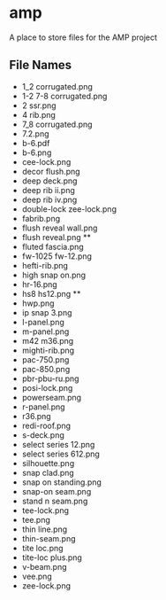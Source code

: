 # amp

A place to store files for the AMP project

## File Names

- 1_2 corrugated.png
- 1-2 7-8 corrugated.png
- 2 ssr.png
- 4 rib.png
- 7_8 corrugated.png
- 7.2.png
-  b-6.pdf
- b-6.png
- cee-lock.png
- decor flush.png
- deep deck.png
- deep rib ii.png
- deep rib iv.png
- double-lock zee-lock.png
- fabrib.png
- flush reveal wall.png
- flush reveal.png **
- fluted fascia.png
- fw-1025 fw-12.png
- hefti-rib.png
- high snap on.png
- hr-16.png
- hs8 hs12.png **
- hwp.png
- ip snap 3.png
- l-panel.png
- m-panel.png
- m42 m36.png
- mighti-rib.png
- pac-750.png
- pac-850.png
- pbr-pbu-ru.png
- posi-lock.png
- powerseam.png
- r-panel.png
- r36.png
- redi-roof.png
- s-deck.png
- select series 12.png
- select series 612.png
- silhouette.png
- snap clad.png
- snap on standing.png
- snap-on seam.png
- stand n seam.png
- tee-lock.png
- tee.png
- thin line.png
- thin-seam.png
- tite loc.png
- tite-loc plus.png
- v-beam.png
- vee.png
- zee-lock.png
